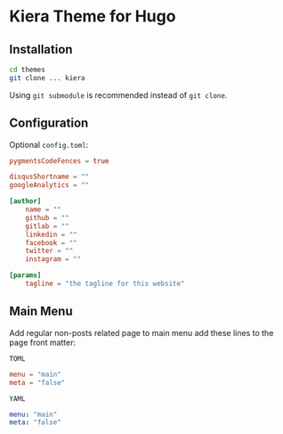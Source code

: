 # Kiera Theme for Hugo

## Installation

```bash
cd themes
git clone ... kiera
```
Using ```git submodule``` is recommended instead of ```git clone```.

## Configuration

Optional ```config.toml```:

```toml
pygmentsCodeFences = true

disqusShortname = ""
googleAnalytics = ""

[author]
    name = ""
    github = ""
    gitlab = ""
    linkedin = ""
    facebook = ""
    twitter = ""
    instagram = ""

[params]
    tagline = "the tagline for this website"

```

## Main Menu

Add regular non-posts related page to main menu add these lines to the page front matter:

```TOML```

```toml
menu = "main"
meta = "false"
```

```YAML```

```yml
menu: "main"
meta: "false"
```


